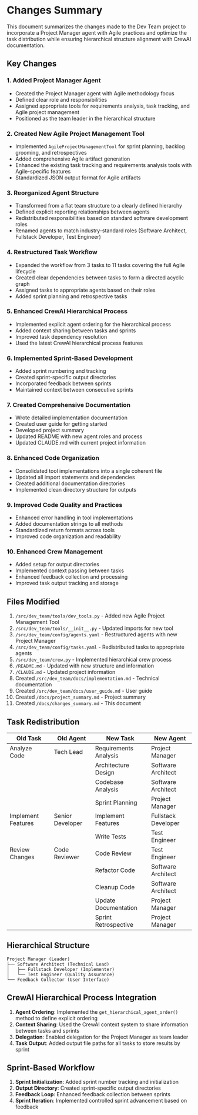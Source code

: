 # Changes Summary

This document summarizes the changes made to the Dev Team project to incorporate a Project Manager agent with Agile practices and optimize the task distribution while ensuring hierarchical structure alignment with CrewAI documentation.

## Key Changes

### 1. Added Project Manager Agent
- Created the Project Manager agent with Agile methodology focus
- Defined clear role and responsibilities
- Assigned appropriate tools for requirements analysis, task tracking, and Agile project management
- Positioned as the team leader in the hierarchical structure

### 2. Created New Agile Project Management Tool
- Implemented `AgileProjectManagementTool` for sprint planning, backlog grooming, and retrospectives
- Added comprehensive Agile artifact generation
- Enhanced the existing task tracking and requirements analysis tools with Agile-specific features
- Standardized JSON output format for Agile artifacts

### 3. Reorganized Agent Structure
- Transformed from a flat team structure to a clearly defined hierarchy
- Defined explicit reporting relationships between agents
- Redistributed responsibilities based on standard software development roles
- Renamed agents to match industry-standard roles (Software Architect, Fullstack Developer, Test Engineer)

### 4. Restructured Task Workflow
- Expanded the workflow from 3 tasks to 11 tasks covering the full Agile lifecycle
- Created clear dependencies between tasks to form a directed acyclic graph
- Assigned tasks to appropriate agents based on their roles
- Added sprint planning and retrospective tasks

### 5. Enhanced CrewAI Hierarchical Process
- Implemented explicit agent ordering for the hierarchical process
- Added context sharing between tasks and sprints
- Improved task dependency resolution
- Used the latest CrewAI hierarchical process features

### 6. Implemented Sprint-Based Development
- Added sprint numbering and tracking
- Created sprint-specific output directories
- Incorporated feedback between sprints
- Maintained context between consecutive sprints

### 7. Created Comprehensive Documentation
- Wrote detailed implementation documentation
- Created user guide for getting started
- Developed project summary
- Updated README with new agent roles and process
- Updated CLAUDE.md with current project information

### 8. Enhanced Code Organization
- Consolidated tool implementations into a single coherent file
- Updated all import statements and dependencies
- Created additional documentation directories
- Implemented clean directory structure for outputs

### 9. Improved Code Quality and Practices
- Enhanced error handling in tool implementations
- Added documentation strings to all methods
- Standardized return formats across tools
- Improved code organization and readability

### 10. Enhanced Crew Management
- Added setup for output directories
- Implemented context passing between tasks
- Enhanced feedback collection and processing
- Improved task output tracking and storage

## Files Modified

1. `/src/dev_team/tools/dev_tools.py` - Added new Agile Project Management Tool
2. `/src/dev_team/tools/__init__.py` - Updated imports for new tool
3. `/src/dev_team/config/agents.yaml` - Restructured agents with new Project Manager
4. `/src/dev_team/config/tasks.yaml` - Redistributed tasks to appropriate agents
5. `/src/dev_team/crew.py` - Implemented hierarchical crew process
6. `/README.md` - Updated with new structure and information
7. `/CLAUDE.md` - Updated project information
8. Created `/src/dev_team/docs/implementation.md` - Technical documentation
9. Created `/src/dev_team/docs/user_guide.md` - User guide
10. Created `/docs/project_summary.md` - Project summary
11. Created `/docs/changes_summary.md` - This document

## Task Redistribution

| Old Task | Old Agent | New Task | New Agent |
|----------|-----------|----------|-----------|
| Analyze Code | Tech Lead | Requirements Analysis | Project Manager |
| | | Architecture Design | Software Architect |
| | | Codebase Analysis | Software Architect |
| | | Sprint Planning | Project Manager |
| Implement Features | Senior Developer | Implement Features | Fullstack Developer |
| | | Write Tests | Test Engineer |
| Review Changes | Code Reviewer | Code Review | Test Engineer |
| | | Refactor Code | Software Architect |
| | | Cleanup Code | Software Architect |
| | | Update Documentation | Project Manager |
| | | Sprint Retrospective | Project Manager |

## Hierarchical Structure

```
Project Manager (Leader)
├── Software Architect (Technical Lead)
│   ├── Fullstack Developer (Implementer)
│   └── Test Engineer (Quality Assurance)
└── Feedback Collector (User Interface)
```

## CrewAI Hierarchical Process Integration

1. **Agent Ordering**: Implemented the `get_hierarchical_agent_order()` method to define explicit ordering
2. **Context Sharing**: Used the CrewAI context system to share information between tasks and sprints
3. **Delegation**: Enabled delegation for the Project Manager as team leader
4. **Task Output**: Added output file paths for all tasks to store results by sprint

## Sprint-Based Workflow

1. **Sprint Initialization**: Added sprint number tracking and initialization
2. **Output Directory**: Created sprint-specific output directories
3. **Feedback Loop**: Enhanced feedback collection between sprints
4. **Sprint Iteration**: Implemented controlled sprint advancement based on feedback